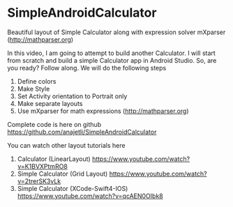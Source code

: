 # SimpleAndroidCalculator
Beautiful layout of Simple Calculator along with expression solver mXparser (http://mathparser.org)


In this video, I am going to attempt to build another Calculator. I will start from scratch and build a simple Calculator app in Android Studio. So, are you ready? Follow along.
We will do the following steps
1) Define colors
2) Make Style
3) Set Activity orientation to Portrait only
4) Make separate layouts
5) Use mXparser for math expressions (http://mathparser.org)

Complete code is here on github  	https://github.com/anajetli/SimpleAndroidCalculator


You can watch other layout tutorials here
1) Calculator (LinearLayout)		https://www.youtube.com/watch?v=K1BVXPtmRO8
2) Simple Calculator (Grid Layout)	https://www.youtube.com/watch?v=2trerSK3vLk
3) Simple Calculator (XCode-Swift4-IOS)	https://www.youtube.com/watch?v=qcAEN0OIbk8
